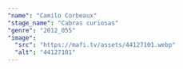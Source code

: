 ```yaml
---
"name": "Camilo Corbeaux"
"stage_name": "Cabras curiosas"
"genre": "2012_055"
"image":
  "src": "https://mafi.tv/assets/44127101.webp"
  "alt": "44127101"
---
```

